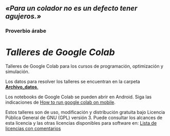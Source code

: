 ## *«Para un colador no es un defecto tener agujeros.»*
### Proverbio árabe

# *Talleres de Google Colab*
Talleres de Google Colab para los cursos de programación, optimización y simulación.

Los datos para resolver los talleres se encuentran en la carpeta [**Archivo_datos**.](https://drive.google.com/drive/folders/1QfvE0DLXE5NQ3kJGEf0F7NZwUx8odv8N?usp=sharing)

Los notebooks de Google Colab se pueden abrir en Android. Siga las indicaciones de [How to run google colab on mobile](https://youtu.be/Exa6-foXqlg).

Estos talleres son de uso, modificación y distribución gratuita bajo Licencia Pública General de GNU (GPL) versión 3. Puede consultar los alcances de esta licencia y las otras licencias disponibles para software en: [Lista de licencias con comentarios](https://www.gnu.org/licenses/license-list.es.html)
